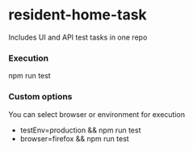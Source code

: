 # resident-home-task

Includes UI and API test tasks in one repo

### Execution
npm run test

### Custom options
You can select browser or environment for execution
 - testEnv=production && npm run test
 - browser=firefox && npm run test